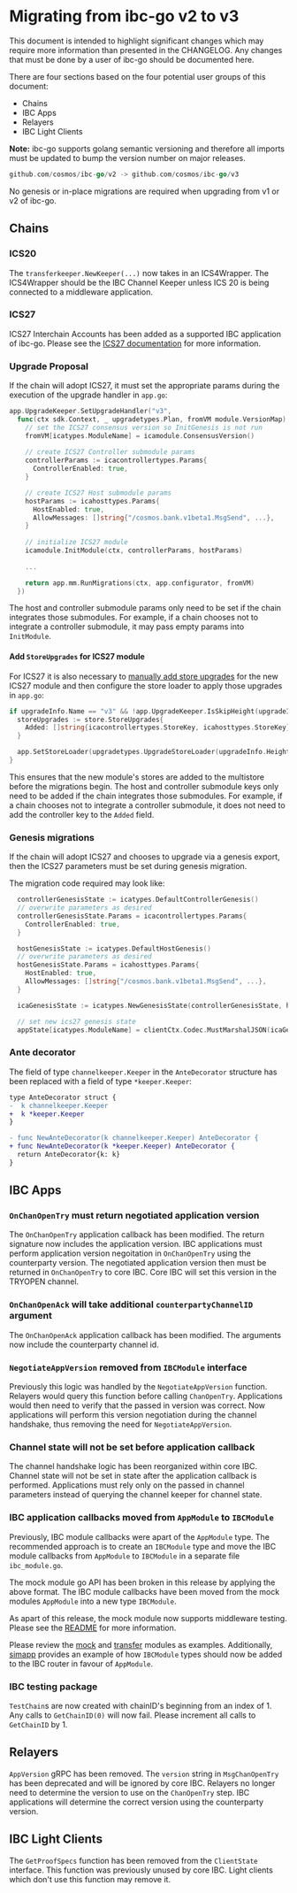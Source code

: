 # Migrating from ibc-go v2 to v3

This document is intended to highlight significant changes which may require more information than presented in the CHANGELOG.
Any changes that must be done by a user of ibc-go should be documented here.

There are four sections based on the four potential user groups of this document:

- Chains
- IBC Apps
- Relayers
- IBC Light Clients

**Note:** ibc-go supports golang semantic versioning and therefore all imports must be updated to bump the version number on major releases.

```go
github.com/cosmos/ibc-go/v2 -> github.com/cosmos/ibc-go/v3
```

No genesis or in-place migrations are required when upgrading from v1 or v2 of ibc-go.

## Chains

### ICS20

The `transferkeeper.NewKeeper(...)` now takes in an ICS4Wrapper.
The ICS4Wrapper should be the IBC Channel Keeper unless ICS 20 is being connected to a middleware application.

### ICS27

ICS27 Interchain Accounts has been added as a supported IBC application of ibc-go.
Please see the [ICS27 documentation](../apps/interchain-accounts/overview.md) for more information.

### Upgrade Proposal

If the chain will adopt ICS27, it must set the appropriate params during the execution of the upgrade handler in `app.go`:

```go
app.UpgradeKeeper.SetUpgradeHandler("v3",
  func(ctx sdk.Context, _ upgradetypes.Plan, fromVM module.VersionMap) (module.VersionMap, error) {
    // set the ICS27 consensus version so InitGenesis is not run
    fromVM[icatypes.ModuleName] = icamodule.ConsensusVersion()
    
    // create ICS27 Controller submodule params
    controllerParams := icacontrollertypes.Params{
      ControllerEnabled: true, 
    }

    // create ICS27 Host submodule params
    hostParams := icahosttypes.Params{
      HostEnabled: true, 
      AllowMessages: []string{"/cosmos.bank.v1beta1.MsgSend", ...}, 
    }
    
    // initialize ICS27 module
    icamodule.InitModule(ctx, controllerParams, hostParams)
    
    ...

    return app.mm.RunMigrations(ctx, app.configurator, fromVM)
  })
```

The host and controller submodule params only need to be set if the chain integrates those submodules.
For example, if a chain chooses not to integrate a controller submodule, it may pass empty params into `InitModule`.

#### Add `StoreUpgrades` for ICS27 module

For ICS27 it is also necessary to [manually add store upgrades](https://docs.cosmos.network/v0.45/core/upgrade.html#add-storeupgrades-for-new-modules) for the new ICS27 module and then configure the store loader to apply those upgrades in `app.go`:

```go
if upgradeInfo.Name == "v3" && !app.UpgradeKeeper.IsSkipHeight(upgradeInfo.Height) {
  storeUpgrades := store.StoreUpgrades{
    Added: []string{icacontrollertypes.StoreKey, icahosttypes.StoreKey},
  }

  app.SetStoreLoader(upgradetypes.UpgradeStoreLoader(upgradeInfo.Height, &storeUpgrades))
}
```

This ensures that the new module's stores are added to the multistore before the migrations begin.
The host and controller submodule keys only need to be added if the chain integrates those submodules.
For example, if a chain chooses not to integrate a controller submodule, it does not need to add the controller key to the `Added` field.

### Genesis migrations

If the chain will adopt ICS27 and chooses to upgrade via a genesis export, then the ICS27 parameters must be set during genesis migration.

The migration code required may look like:

```go
  controllerGenesisState := icatypes.DefaultControllerGenesis()
  // overwrite parameters as desired
  controllerGenesisState.Params = icacontrollertypes.Params{
    ControllerEnabled: true, 
  } 

  hostGenesisState := icatypes.DefaultHostGenesis()
  // overwrite parameters as desired
  hostGenesisState.Params = icahosttypes.Params{
    HostEnabled: true, 
    AllowMessages: []string{"/cosmos.bank.v1beta1.MsgSend", ...}, 
  }

  icaGenesisState := icatypes.NewGenesisState(controllerGenesisState, hostGenesisState)

  // set new ics27 genesis state
  appState[icatypes.ModuleName] = clientCtx.Codec.MustMarshalJSON(icaGenesisState)
```

### Ante decorator

The field of type `channelkeeper.Keeper` in the `AnteDecorator` structure has been replaced with a field of type `*keeper.Keeper`:

```diff
type AnteDecorator struct {
-  k channelkeeper.Keeper
+  k *keeper.Keeper
}

- func NewAnteDecorator(k channelkeeper.Keeper) AnteDecorator {
+ func NewAnteDecorator(k *keeper.Keeper) AnteDecorator { 
  return AnteDecorator{k: k}
}
```

## IBC Apps

### `OnChanOpenTry` must return negotiated application version

The `OnChanOpenTry` application callback has been modified.
The return signature now includes the application version.
IBC applications must perform application version negoitation in `OnChanOpenTry` using the counterparty version.
The negotiated application version then must be returned in `OnChanOpenTry` to core IBC.
Core IBC will set this version in the TRYOPEN channel.

### `OnChanOpenAck` will take additional `counterpartyChannelID` argument

The `OnChanOpenAck` application callback has been modified.
The arguments now include the counterparty channel id.

### `NegotiateAppVersion` removed from `IBCModule` interface

Previously this logic was handled by the `NegotiateAppVersion` function.
Relayers would query this function before calling `ChanOpenTry`.
Applications would then need to verify that the passed in version was correct.
Now applications will perform this version negotiation during the channel handshake, thus removing the need for `NegotiateAppVersion`.

### Channel state will not be set before application callback

The channel handshake logic has been reorganized within core IBC.
Channel state will not be set in state after the application callback is performed.
Applications must rely only on the passed in channel parameters instead of querying the channel keeper for channel state.

### IBC application callbacks moved from `AppModule` to `IBCModule`

Previously, IBC module callbacks were apart of the `AppModule` type.
The recommended approach is to create an `IBCModule` type and move the IBC module callbacks from `AppModule` to `IBCModule` in a separate file `ibc_module.go`.

The mock module go API has been broken in this release by applying the above format.
The IBC module callbacks have been moved from the mock modules `AppModule` into a new type `IBCModule`.

As apart of this release, the mock module now supports middleware testing. Please see the [README](../../testing/README.md#middleware-testing) for more information.

Please review the [mock](../../testing/mock/ibc_module.go) and [transfer](../../modules/apps/transfer/ibc_module.go) modules as examples. Additionally, [simapp](../../testing/simapp/app.go) provides an example of how `IBCModule` types should now be added to the IBC router in favour of `AppModule`.

### IBC testing package

`TestChain`s are now created with chainID's beginning from an index of 1. Any calls to `GetChainID(0)` will now fail. Please increment all calls to `GetChainID` by 1.

## Relayers

`AppVersion` gRPC has been removed.
The `version` string in `MsgChanOpenTry` has been deprecated and will be ignored by core IBC.
Relayers no longer need to determine the version to use on the `ChanOpenTry` step.
IBC applications will determine the correct version using the counterparty version.

## IBC Light Clients

The `GetProofSpecs` function has been removed from the `ClientState` interface. This function was previously unused by core IBC. Light clients which don't use this function may remove it.
